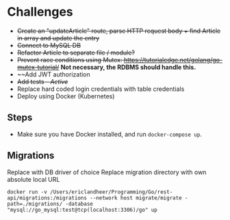 # Challenges

- ~~Create an "updateArticle" route, parse HTTP request body + find Article in array and update the entry~~
- ~~Connect to MySQL DB~~
- ~~Refactor Article to separate file / module?~~
- ~~Prevent race conditions using Mutex: https://tutorialedge.net/golang/go-mutex-tutorial/~~ **Not necessary, the RDBMS should handle this.** 
- ~~Add JWT authorization
- ~~Add tests - _Active_~~
- Replace hard coded login credentials with table credentials
- Deploy using Docker (Kubernetes)


## Steps

- Make sure you have Docker installed, and run `docker-compose up`.

## Migrations
Replace with DB driver of choice
Replace migration directory with own absolute local URL

```docker run -v /Users/ericlandheer/Programming/Go/rest-api/migrations:/migrations --network host migrate/migrate -path=./migrations/ -database "mysql://go_mysql:test@tcp(localhost:3306)/go" up```
